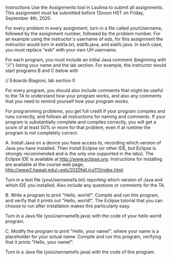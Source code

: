 Instructions
Use the Assignments tool in Laulima to submit all assignments.  This assignment must be submitted before 12noon HST on Friday, September 4th, 2020.

For every problem in every assignment, turn in a file called yourUsername, followed by the assignment number, followed by the problem number.  For an example using the instructor's username of esb, for this assignment the instructor would turn in esb1a.txt, esb1b.java, and esb1c.java.  In each case, you must replace "esb" with your own UH username.

For each program, you must include an initial Java comment (beginning with "//") listing your name and the lab section.  For example, the instructor would start programs B and C below with

// Edoardo Biagioni, lab section 0

For every program, you should also include comments that might be useful to the TA to understand how your program works, and also any comments that you need to remind yourself how your program works.

For programming problems, you get full credit if your program compiles and runs correctly, and follows all instructions for naming and comments.  If your program is substantially complete and compiles correctly, you will get a score of at least 50% or more for that problem, even if at runtime the program is not completely correct.

A. Install Java on a device you have access to, recording which version of Java you have installed.  Then install Eclipse (or other IDE, but Eclipse is strongly recommended and is the only one supported in the labs).  The Eclipse IDE is available at http://www.eclipse.org.  Instructions for installing are available at the course web page, http://www2.hawaii.edu/~esb/2020fall.ics111/index.html

Turn in a text file (youUsername1a.txt) reporting which version of Java and which IDE you installed.  Also include any questions or comments for the TA.

B. Write a program to print "Hello, world!".  Compile and run this program, and verify that it prints out "Hello, world!".  The Eclipse tutorial that you can choose to run after installation makes this particularly easy.

Turn in a Java file (youUsername1b.java) with the code of your hello world program.

C. Modify the program to print "Hello, your name!", where your name is a placeholder for your actual name.  Compile and run this program, verifying that it prints "Hello, your name!".

Turn in a Java file (youUsername1c.java) with the code of this program.
